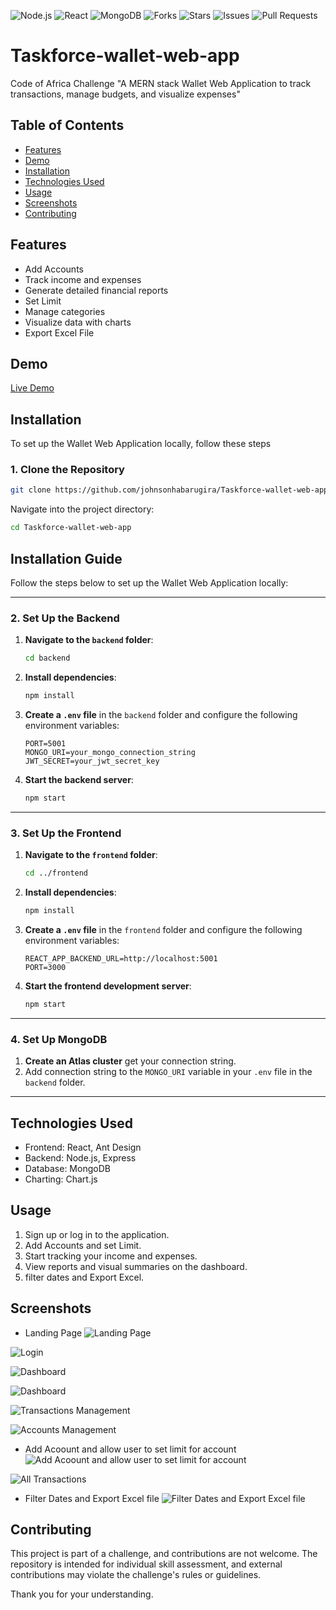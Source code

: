 ![Node.js](https://img.shields.io/badge/Node.js-16.x-green)
![React](https://img.shields.io/badge/React-18.x-blue)
![MongoDB](https://img.shields.io/badge/MongoDB-5.x-brightgreen)
![Forks](https://img.shields.io/github/forks/johnsonhabarugira/Taskforce-wallet-web-app?style=social)
![Stars](https://img.shields.io/github/stars/johnsonhabarugira/Taskforce-wallet-web-app?style=social)
![Issues](https://img.shields.io/github/issues/johnsonhabarugira/Taskforce-wallet-web-app)
![Pull Requests](https://img.shields.io/github/issues-pr/johnsonhabarugira/Taskforce-wallet-web-app)




# Taskforce-wallet-web-app

Code of Africa Challenge "A MERN stack Wallet Web Application to track transactions, manage budgets, and visualize expenses"

## Table of Contents

- [Features](#features)
- [Demo](#demo)
- [Installation](#installation)
- [Technologies Used](#technologies-used)
- [Usage](#usage)
- [Screenshots](#screenshots)
- [Contributing](#contributing)

## Features

- Add Accounts
- Track income and expenses
- Generate detailed financial reports
- Set Limit
- Manage categories
- Visualize data with charts
- Export Excel File

## Demo

[Live Demo](https://task-force-pro-wallet-gray.vercel.app//)

## Installation

To set up the Wallet Web Application locally, follow these steps

### **1. Clone the Repository**

```bash
git clone https://github.com/johnsonhabarugira/Taskforce-wallet-web-app.git
```

Navigate into the project directory:

```bash
cd Taskforce-wallet-web-app
```

## Installation Guide

Follow the steps below to set up the Wallet Web Application locally:

---

### **2. Set Up the Backend**

1. **Navigate to the `backend` folder**:
   ```bash
   cd backend
   ```
2. **Install dependencies**:
   ```bash
   npm install
   ```
3. **Create a `.env` file** in the `backend` folder and configure the following environment variables:
   ```env
   PORT=5001
   MONGO_URI=your_mongo_connection_string
   JWT_SECRET=your_jwt_secret_key
   ```
4. **Start the backend server**:
   ```bash
   npm start
   ```

---

### **3. Set Up the Frontend**

1. **Navigate to the `frontend` folder**:
   ```bash
   cd ../frontend
   ```
2. **Install dependencies**:
   ```bash
   npm install
   ```
3. **Create a `.env` file** in the `frontend` folder and configure the following environment variables:
   ```env
   REACT_APP_BACKEND_URL=http://localhost:5001
   PORT=3000
   ```
4. **Start the frontend development server**:
   ```bash
   npm start
   ```

---

### **4. Set Up MongoDB**

1. **Create an Atlas cluster** get your connection string.
2. Add connection string to the `MONGO_URI` variable in your `.env` file in the `backend` folder.

---

## Technologies Used

- Frontend: React, Ant Design
- Backend: Node.js, Express
- Database: MongoDB
- Charting: Chart.js

## Usage

1. Sign up or log in to the application.
2. Add Accounts and set Limit.
3. Start tracking your income and expenses.
4. View reports and visual summaries on the dashboard.
5. filter dates and Export Excel.

## Screenshots

- Landing Page
  ![Landing Page](Screenshots/1.png)

![Login ](Screenshots/2.png)

![Dashboard](Screenshots/4.png)

![Dashboard](Screenshots/5.png)

![Transactions Management](Screenshots/6.png)

![Accounts Management](Screenshots/8.png)

- Add Acoount and allow user to set limit for account
  ![Add Acoount and allow user to set limit for account ](Screenshots/11.png)

![All Transactions ](Screenshots/9.png)

- Filter Dates and Export Excel file
  ![Filter Dates and Export Excel file](Screenshots/10.png)

## Contributing

This project is part of a challenge, and contributions are not welcome.
The repository is intended for individual skill assessment,
and external contributions may violate the challenge's rules or guidelines.

Thank you for your understanding.
